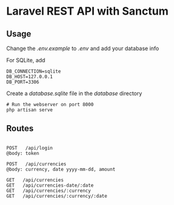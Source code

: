 # Laravel REST API with Sanctum

## Usage

Change the *.env.example* to *.env* and add your database info

For SQLite, add

```
DB_CONNECTION=sqlite
DB_HOST=127.0.0.1
DB_PORT=3306
```

Create a _database.sqlite_ file in the _database_ directory

```
# Run the webserver on port 8000
php artisan serve
```

## Routes

```

POST   /api/login
@body: token

POST   /api/currencies
@body: currency, date yyyy-mm-dd, amount 

GET   /api/currencies
GET   /api/currencies-date/:date 
GET   /api/currencies/:currency
GET   /api/currencies/:currency/:date

```
